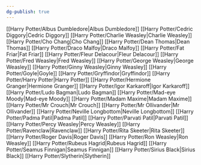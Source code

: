 ```yaml
---
dg-publish: true
---
```

[[Harry Potter/Albus Dumbledore\|Albus Dumbledore]]
[[Harry Potter/Cedric Diggory\|Cedric Diggory]]
[[Harry Potter/Charlie Weasley\|Charlie Weasley]]
[[Harry Potter/Cho Chang\|Cho Chang]]
[[Harry Potter/Dean Thomas\|Dean Thomas]]
[[Harry Potter/Draco Malfoy\|Draco Malfoy]]
[[Harry Potter/Fat Friar\|Fat Friar]]
[[Harry Potter/Fleur Delacour\|Fleur Delacour]]
[[Harry Potter/Fred Weasley\|Fred Weasley]]
[[Harry Potter/George Weasley\|George Weasley]]
[[Harry Potter/Ginny Weasley\|Ginny Weasley]]
[[Harry Potter/Goyle\|Goyle]]
[[Harry Potter/Gryffindor\|Gryffindor]]
[[Harry Potter/Harry Potter\|Harry Potter]]
[[Harry Potter/Hermione Granger\|Hermione Granger]]
[[Harry Potter/Igor Karkaroff\|Igor Karkaroff]]
[[Harry Potter/Ludo Bagman\|Ludo Bagman]]
[[Harry Potter/Mad-eye Moody\|Mad-eye Moody]]
[[Harry Potter/Madam Maxime\|Madam Maxime]]
[[Harry Potter/Mr Crouch\|Mr Crouch]]
[[Harry Potter/Mr Ollivander\|Mr Ollivander]]
[[Harry Potter/Neville Longbottom\|Neville Longbottom]]
[[Harry Potter/Padma Patil\|Padma Patil]]
[[Harry Potter/Parvati Patil\|Parvati Patil]]
[[Harry Potter/Percy Weasley\|Percy Weasley]]
[[Harry Potter/Ravenclaw\|Ravenclaw]]
[[Harry Potter/Rita Skeeter\|Rita Skeeter]]
[[Harry Potter/Roger Davis\|Roger Davis]]
[[Harry Potter/Ron Weasley\|Ron Weasley]]
[[Harry Potter/Rubeus Hagrid\|Rubeus Hagrid]]
[[Harry Potter/Seamus Finnigan\|Seamus Finnigan]]
[[Harry Potter/Sirius Black\|Sirius Black]]
[[Harry Potter/Slytherin\|Slytherin]]
